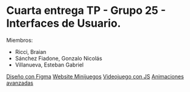 # Cuarta entrega TP - Grupo 25 - Interfaces de Usuario.

Miembros:

- Ricci, Braian
- Sánchez Fiadone, Gonzalo Nicolás
- Villanueva, Esteban Gabriel
  
[Diseño con Figma](https://esteban19899.github.io/Interfaces-2024/tpe1)
[Website Minijuegos](https://esteban19899.github.io/Interfaces-2024/tpe2)
[Videojuego con JS](https://esteban19899.github.io/Interfaces-2024/tpe3)
[Animaciones avanzadas](https://esteban19899.github.io/Interfaces-2024/tpe4)
